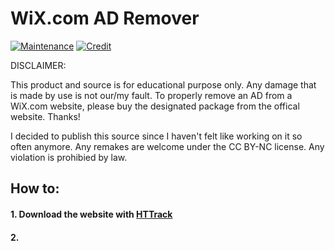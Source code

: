 # WiX.com AD Remover
 
 [![Maintenance](https://img.shields.io/badge/Maintained%3F-sometimes-yellow.svg)](https://GitHub.com/MarvinTMavee/WiX-AdRemover/graphs/commit-activity)
 [![Credit](https://img.shields.io/badge/MadeBy-MaeveDevelopment-green.svg)](https://GitHub.com/MarvinTMavee)
 
DISCLAIMER:

This product and source is for educational purpose only. Any damage that is made by use is not our/my fault. To properly remove an AD from a WiX.com website, please buy the designated package from the offical website. Thanks!

I decided to publish this source since I haven't felt like working on it so often anymore. Any remakes are welcome under the CC BY-NC license. Any violation is prohibied by law.

<h2>How to:</h2>

<h4><b>1. Download the website with <a href="https://www.httrack.com/page/2/en/index.html">HTTrack</a></b></h4>

<h4><b>2.</b></h4>
